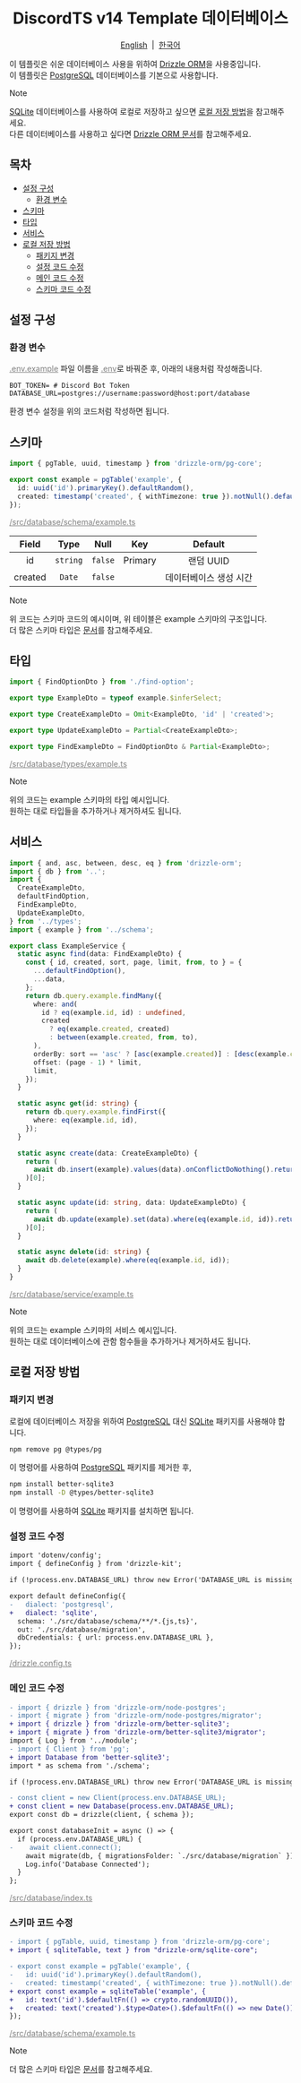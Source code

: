 <h1 align="center">DiscordTS v14 Template 데이터베이스</h1>
<p align="center">
  <a href="/docs/en-US/database.md">English</a>
  &nbsp;|&nbsp;
  <a href="/docs/ko/database.md">한국어</a>
</p>

이 템플릿은 쉬운 데이터베이스 사용을 위하여 [Drizzle ORM](https://orm.drizzle.team/)을 사용중입니다.<br>
이 템플릿은 [PostgreSQL](https://orm.drizzle.team/docs/get-started-postgresql) 데이터베이스를 기본으로 사용합니다.

> [!NOTE]
> [SQLite](https://orm.drizzle.team/docs/get-started-sqlite) 데이터베이스를 사용하여 로컬로 저장하고 싶으면 [로컬 저장 방법](#로컬-저장-방법)을 참고해주세요.<br>
> 다른 데이터베이스를 사용하고 싶다면 [Drizzle ORM 문서](https://orm.drizzle.team/docs/get-started)를 참고해주세요.

## 목차

- [설정 구성](#설정-구성)
  - [환경 변수](#환경-변수)
- [스키마](#스키마)
- [타입](#타입)
- [서비스](#서비스)
- [로컬 저장 방법](#로컬-저장-방법)
  - [패키지 변경](#패키지-변경)
  - [설정 코드 수정](#설정-코드-수정)
  - [메인 코드 수정](#메인-코드-수정)
  - [스키마 코드 수정](#스키마-코드-수정)

## 설정 구성

### 환경 변수

<a style="color: gray;" href="/.env.example">.env.example</a> 파일 이름을 <a style="color: gray;" href="/.env">.env</a>로 바꿔준 후, 아래의 내용처럼 작성해줍니다.

```properties
BOT_TOKEN= # Discord Bot Token
DATABASE_URL=postgres://username:password@host:port/database
```

환경 변수 설정을 위의 코드처럼 작성하면 됩니다.

## 스키마

```ts
import { pgTable, uuid, timestamp } from 'drizzle-orm/pg-core';

export const example = pgTable('example', {
  id: uuid('id').primaryKey().defaultRandom(),
  created: timestamp('created', { withTimezone: true }).notNull().defaultNow(),
});
```

<a style="color: gray;" href="/src/database/schema/example.ts">/src/database/schema/example.ts</a>

|  Field  |   Type   |  Null   |   Key   |        Default         |
| :-----: | :------: | :-----: | :-----: | :--------------------: |
|   id    | `string` | `false` | Primary |       랜덤 UUID        |
| created |  `Date`  | `false` |         | 데이터베이스 생성 시간 |

> [!NOTE]
> 위 코드는 스키마 코드의 예시이며, 위 테이블은 example 스키마의 구조입니다.<br>
> 더 많은 스키마 타입은 [문서](https://orm.drizzle.team/docs/column-types/pg)를 참고해주세요.

## 타입

```ts
import { FindOptionDto } from './find-option';

export type ExampleDto = typeof example.$inferSelect;

export type CreateExampleDto = Omit<ExampleDto, 'id' | 'created'>;

export type UpdateExampleDto = Partial<CreateExampleDto>;

export type FindExampleDto = FindOptionDto & Partial<ExampleDto>;
```

<a style="color: gray;" href="/src/database/types/example.ts">/src/database/types/example.ts</a>

> [!NOTE]
> 위의 코드는 example 스키마의 타입 예시입니다.<br>
> 원하는 대로 타입들을 추가하거나 제거하셔도 됩니다.

## 서비스

```ts
import { and, asc, between, desc, eq } from 'drizzle-orm';
import { db } from '..';
import {
  CreateExampleDto,
  defaultFindOption,
  FindExampleDto,
  UpdateExampleDto,
} from '../types';
import { example } from '../schema';

export class ExampleService {
  static async find(data: FindExampleDto) {
    const { id, created, sort, page, limit, from, to } = {
      ...defaultFindOption(),
      ...data,
    };
    return db.query.example.findMany({
      where: and(
        id ? eq(example.id, id) : undefined,
        created
          ? eq(example.created, created)
          : between(example.created, from, to),
      ),
      orderBy: sort == 'asc' ? [asc(example.created)] : [desc(example.created)],
      offset: (page - 1) * limit,
      limit,
    });
  }

  static async get(id: string) {
    return db.query.example.findFirst({
      where: eq(example.id, id),
    });
  }

  static async create(data: CreateExampleDto) {
    return (
      await db.insert(example).values(data).onConflictDoNothing().returning()
    )[0];
  }

  static async update(id: string, data: UpdateExampleDto) {
    return (
      await db.update(example).set(data).where(eq(example.id, id)).returning()
    )[0];
  }

  static async delete(id: string) {
    await db.delete(example).where(eq(example.id, id));
  }
}
```

<a style="color: gray;" href="/src/database/service/example.ts">/src/database/service/example.ts</a>

> [!NOTE]
> 위의 코드는 example 스키마의 서비스 예시입니다.<br>
> 원하는 대로 데이터베이스에 관함 함수들을 추가하거나 제거하셔도 됩니다.

## 로컬 저장 방법

### 패키지 변경

로컬에 데이터베이스 저장을 위하여 [PostgreSQL](https://orm.drizzle.team/docs/get-started-postgresql) 대신 [SQLite](https://orm.drizzle.team/docs/get-started-sqlite) 패키지를 사용해야 합니다.

```bash
npm remove pg @types/pg
```
이 명령어를 사용하여 [PostgreSQL](https://orm.drizzle.team/docs/get-started-postgresql) 패키지를 제거한 후,

```bash
npm install better-sqlite3
npm install -D @types/better-sqlite3
```
이 명령어를 사용하여 [SQLite](https://orm.drizzle.team/docs/get-started-sqlite) 패키지를 설치하면 됩니다.

### 설정 코드 수정

```diff
import 'dotenv/config';
import { defineConfig } from 'drizzle-kit';

if (!process.env.DATABASE_URL) throw new Error('DATABASE_URL is missing');

export default defineConfig({
-   dialect: 'postgresql',
+   dialect: 'sqlite',
  schema: './src/database/schema/**/*.{js,ts}',
  out: './src/database/migration',
  dbCredentials: { url: process.env.DATABASE_URL },
});
```
<a style="color: gray;" href="/drizzle.config.ts">/drizzle.config.ts</a>

### 메인 코드 수정

```diff
- import { drizzle } from 'drizzle-orm/node-postgres';
- import { migrate } from 'drizzle-orm/node-postgres/migrator';
+ import { drizzle } from 'drizzle-orm/better-sqlite3';
+ import { migrate } from 'drizzle-orm/better-sqlite3/migrator';
import { Log } from '../module';
- import { Client } from 'pg';
+ import Database from 'better-sqlite3';
import * as schema from './schema';

if (!process.env.DATABASE_URL) throw new Error('DATABASE_URL is missing');

- const client = new Client(process.env.DATABASE_URL);
+ const client = new Database(process.env.DATABASE_URL);
export const db = drizzle(client, { schema });

export const databaseInit = async () => {
  if (process.env.DATABASE_URL) {
-    await client.connect();
    await migrate(db, { migrationsFolder: `./src/database/migration` });
    Log.info('Database Connected');
  }
};
```
<a style="color: gray;" href="/src/database/index.ts">/src/database/index.ts</a>

### 스키마 코드 수정

```diff
- import { pgTable, uuid, timestamp } from 'drizzle-orm/pg-core';
+ import { sqliteTable, text } from "drizzle-orm/sqlite-core";

- export const example = pgTable('example', {
-   id: uuid('id').primaryKey().defaultRandom(),
-   created: timestamp('created', { withTimezone: true }).notNull().defaultNow(),
+ export const example = sqliteTable('example', {
+   id: text('id').$defaultFn(() => crypto.randomUUID()),
+   created: text('created').$type<Date>().$defaultFn(() => new Date()),
});
```
<a style="color: gray;" href="/src/database/schema/example.ts">/src/database/schema/example.ts</a>

> [!NOTE]
> 더 많은 스키마 타입은 [문서](https://orm.drizzle.team/docs/column-types/sqlite)를 참고해주세요.